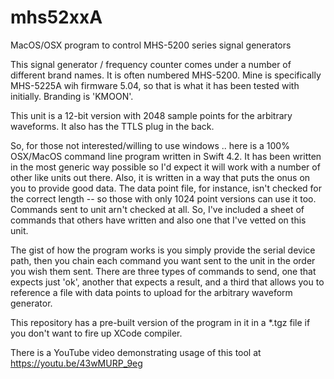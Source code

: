 # mhs52xxA
MacOS/OSX program to control MHS-5200 series signal generators

This signal generator / frequency counter comes under a number of different brand names.  It is often numbered MHS-5200.  Mine is specifically MHS-5225A wih firmware 5.04, so that is what it has been tested with initially.  Branding is 'KMOON'.

This unit is a 12-bit version with 2048 sample points for the arbitrary waveforms.  It also has the TTLS plug in the back.

So, for those not interested/willing to use windows .. here is a 100% OSX/MacOS command line program written in Swift 4.2.  It has been written in the most generic way possible so I'd expect it will work with a number of other like units out there.  Also, it is written in a way that puts the onus on you to provide good data.  The data point file, for instance, isn't checked for the correct length -- so those with only 1024 point versions can use it too.  Commands sent to unit arn't checked at all.  So, I've included a sheet of commands that others have written and also one that I've vetted on this unit.

The gist of how the program works is you simply provide the serial device path, then you chain each command you want sent to the unit in the order you wish them sent.  There are three types of commands to send, one that expects just 'ok', another that expects a result, and a third that allows you to reference a file with data points to upload for the arbitrary waveform generator.

This repository has a pre-built version of the program in it in a *.tgz file if you don't want to fire up XCode compiler.

There is a YouTube video demonstrating usage of this tool at https://youtu.be/43wMURP_9eg 
